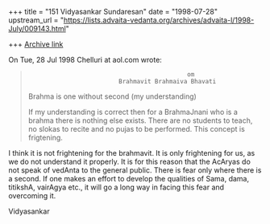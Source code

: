+++
title = "151 Vidyasankar Sundaresan"
date = "1998-07-28"
upstream_url = "https://lists.advaita-vedanta.org/archives/advaita-l/1998-July/009143.html"

+++
[Archive link](https://lists.advaita-vedanta.org/archives/advaita-l/1998-July/009143.html)

On Tue, 28 Jul 1998 Chelluri at aol.com wrote:

>                                                 om
>                              Brahmavit Brahmaiva Bhavati
>
> Brahma is one without second (my understanding)
>
> If my understanding is correct then for a BrahmaJnani who is a brahma there is
> nothing else exists.  There are no students to teach, no slokas to recite and
> no pujas to be performed.  This concept is frigtening.

I think it is not frightening for the brahmavit. It is only frightening
for us, as we do not understand it properly. It is for this reason that
the AcAryas do not speak of vedAnta to the general public. There is fear
only where there is a second. If one makes an effort to develop the
qualities of Sama, dama, titikshA, vairAgya etc., it will go a long way in
facing this fear and overcoming it.

Vidyasankar


